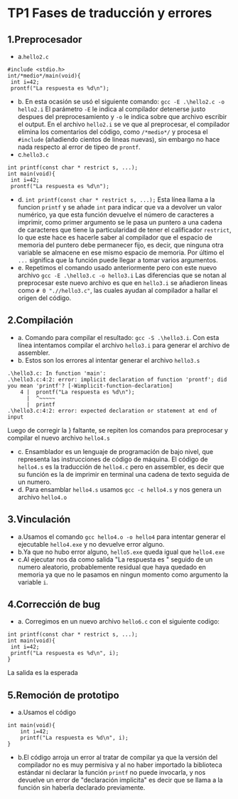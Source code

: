 # TP1 Fases de traducción y errores
## 1.Preprocesador
* a.```hello2.c```
```
#include <stdio.h>
int/*medio*/main(void){
 int i=42;
 prontf("La respuesta es %d\n");
```
* b. En esta ocasión se usó el siguiente comando:
```gcc -E .\hello2.c -o hello2.i```
El parámetro ```-E``` le indica al compilador detenerse justo despues del preprocesamiento y ```-o``` le indica sobre que archivo escribir el output.
En el archivo ```hello2.i``` se ve que al preprocesar, el compilador elimina los comentarios del código, como ```/*medio*/``` y procesa el ```#include``` (añadiendo cientos de lineas nuevas), sin embargo no hace nada respecto al error de tipeo de ```prontf```.
* c.```hello3.c```
```
int printf(const char * restrict s, ...);
int main(void){
 int i=42;
 prontf("La respuesta es %d\n");
```
* d. ```int printf(const char * restrict s, ...);```
Esta línea llama a la funcion ```printf``` y se añade ```int``` para indicar que va a devolver un valor numérico, ya que esta función devuelve el número de caracteres a imprimir, como primer argumento se le pasa un puntero a una cadena de caracteres que tiene la particularidad de tener el calificador ```restrict```, lo que este hace es hacerle saber al compilador que el espacio de memoria del puntero debe permanecer fijo, es decir, que ninguna otra variable se almacene en ese mismo espacio de memoria. Por último el ```...``` significa que la función puede llegar a tomar varios argumentos.
* e. Repetimos el comando usado anteriormente pero con este nuevo archivo
```gcc -E .\hello3.c -o hello3.i```
Las diferencias que se notan al preprocesar este nuevo archivo es que en ```hello3.i``` se añadieron lineas como ```# 0 ".//hello3.c"```, las cuales ayudan al compilador a hallar el origen del código.
## 2.Compilación
* a. Comando para compilar el resultado: ```gcc -S .\hello3.i```. Con esta línea intentamos compilar el archivo ```hello3.i``` para generar el archivo de assembler.
* b. Estos son los errores al intentar generar el archivo ```hello3.s```
```
.\hello3.c: In function 'main':
.\hello3.c:4:2: error: implicit declaration of function 'prontf'; did you mean 'printf'? [-Wimplicit-function-declaration]
    4 |  prontf("La respuesta es %d\n");
      |  ^~~~~~
      |  printf
.\hello3.c:4:2: error: expected declaration or statement at end of input
```
Luego de corregir la } faltante, se repiten los comandos para preprocesar y compilar el nuevo archivo ```hello4.s```
* c. Ensamblador es un lenguaje de programación de bajo nivel, que representa las instrucciones de código de máquina.
El código de ```hello4.s``` es la traducción de ```hello4.c``` pero en assembler, es decir que su función es la de imprimir en terminal una cadena de texto seguida de un numero.
* d. Para ensamblar ```hello4.s``` usamos ```gcc -c hello4.s``` y nos genera un archivo ```hello4.o```
## 3.Vinculación
* a.Usamos el comando ```gcc hello4.o -o hello4``` para intentar generar el ejecutable ```hello4.exe``` y no devuelve error alguno.
* b.Ya que no hubo error alguno, ```hello5.exe``` queda igual que ```hello4.exe```
* c.Al ejecutar nos da como salida "La respuesta es " seguido de un numero aleatorio, probablemente residual que haya quedado en memoria ya que no le pasamos en ningun momento como argumento la variable ```i```.
## 4.Corrección de bug
* a. Corregimos en un nuevo archivo ```hello6.c``` con el siguiente codigo:
```
int printf(const char * restrict s, ...);
int main(void){
 int i=42;
 printf("La respuesta es %d\n", i);
}
```
La salida es la esperada
## 5.Remoción de prototipo
* a.Usamos el código
```
int main(void){
    int i=42;
    printf("La respuesta es %d\n", i);
}
```
* b.El código arroja un error al tratar de compilar ya que la versión del compilador no es muy permisiva y al no haber importado la biblioteca estándar ni declarar la función ```printf``` no puede invocarla, y nos devuelve un error de "declaración implicita" es decir que se llama a la función sin haberla declarado previamente.
